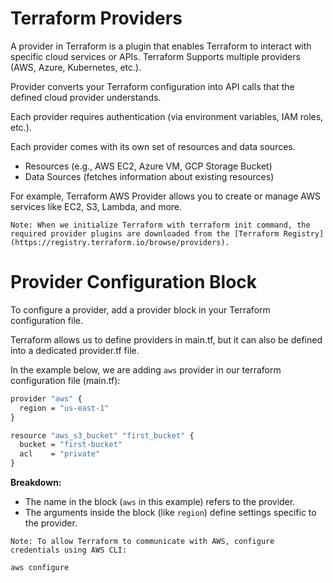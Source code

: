 # Terraform Providers

A provider in Terraform is a plugin that enables Terraform to interact with specific cloud services or APIs. Terraform Supports multiple providers (AWS, Azure, Kubernetes, etc.).

Provider converts your Terraform configuration into API calls that the defined cloud provider understands.

Each provider requires authentication (via environment variables, IAM roles, etc.).

Each provider comes with its own set of resources and data sources.
- Resources (e.g., AWS EC2, Azure VM, GCP Storage Bucket)
- Data Sources (fetches information about existing resources)

For example, Terraform AWS Provider allows you to create or manage AWS services like EC2, S3, Lambda, and more. 

`Note: When we initialize Terraform with terraform init command, the required provider plugins are downloaded from the [Terraform Registry](https://registry.terraform.io/browse/providers).`

# Provider Configuration Block

To configure a provider, add a provider block in your Terraform configuration file. 

Terraform allows us to define providers in main.tf, but it can also be defined into a dedicated provider.tf file.

In the example below, we are adding `aws` provider in our terraform configuration file (main.tf):

```cmd
provider "aws" {
  region = "us-east-1"
}

resource "aws_s3_bucket" "first_bucket" {
  bucket = "first-bucket"
  acl    = "private"
}
```

**Breakdown:**

- The name in the block (`aws` in this example) refers to the provider.
- The arguments inside the block (like `region`) define settings specific to the provider.

`Note: To allow Terraform to communicate with AWS, configure credentials using AWS CLI:`
```cmd
aws configure
```
